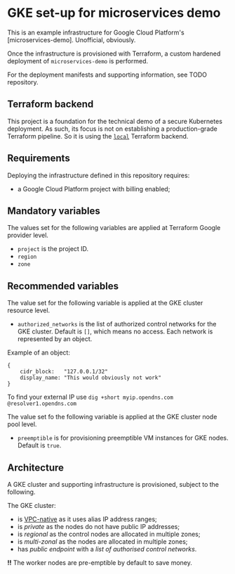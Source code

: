 # GKE set-up for microservices demo

This is an example infrastructure for Google Cloud Platform's [microservices-demo]. Unofficial, obviously.

Once the infrastructure is provisioned with Terraform, a custom hardened deployment of `microservices-demo` is performed.

For the deployment manifests and supporting information, see TODO repository.

## Terraform backend

This project is a foundation for the technical demo of a secure Kubernetes deployment.
As such, its focus is not on establishing a production-grade Terraform pipeline.
So it is using the [`local`](https://www.terraform.io/docs/language/settings/backends/local.html) Terraform backend.

## Requirements

Deploying the infrastructure defined in this repository requires:

* a Google Cloud Platform project with billing enabled;

## Mandatory variables

The values set for the following variables are applied at Terraform Google provider level.

* `project` is the project ID.
* `region`
* `zone`

## Recommended variables

The value set for the following variable is applied at the GKE cluster resource level.

* `authorized_networks` is the list of authorized control networks for the GKE cluster. Default is `[]`, which means no access. Each network is represented by an object.

Example of an object:

```hcl
{
	cidr_block:   "127.0.0.1/32"
	display_name: "This would obviously not work"
}
```

To find your external IP use `dig +short myip.opendns.com @resolver1.opendns.com`

The value set fo the following variable is applied at the GKE cluster node pool level.

* `preemptible` is for provisioning preemptible VM instances for GKE nodes. Default is `true`.

## Architecture

A GKE cluster and supporting infrastructure is provisioned, subject to the following.

The GKE cluster:

* is [VPC-native](https://cloud.google.com/kubernetes-engine/docs/concepts/alias-ips) as it uses alias IP address ranges;
* is _private_ as the nodes do not have public IP addresses;
* is _regional_ as the control nodes are allocated in multiple zones;
* is _multi-zonal_ as the nodes are allocated in multiple zones;
* has _public endpoint_ with a _list of authorised control networks_.

**!!** The worker nodes are pre-emptible by default to save money.
